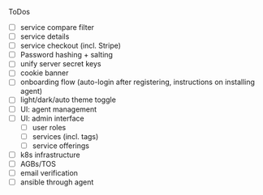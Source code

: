 ToDos

- [ ] service compare filter
- [ ] service details
- [ ] service checkout (incl. Stripe)
- [ ] Password hashing + salting
- [ ] unify server secret keys
- [ ] cookie banner
- [ ] onboarding flow (auto-login after registering, instructions on installing agent)
- [ ] light/dark/auto theme toggle
- [ ] UI: agent management
- [ ] UI: admin interface
    - [ ] user roles
    - [ ] services (incl. tags)
    - [ ] service offerings
- [ ] k8s infrastructure
- [ ] AGBs/TOS
- [ ] email verification
- [ ] ansible through agent